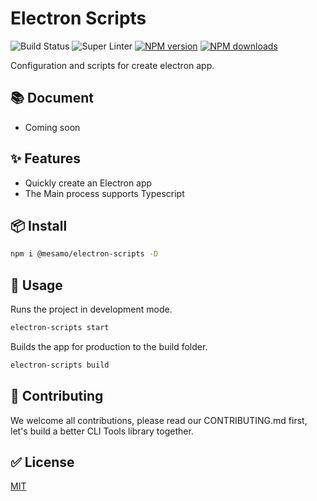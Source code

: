# Electron Scripts

![Build Status][image-1] ![Super Linter][image-4] [![NPM version][image-2]][npm] [![NPM downloads][image-3]][npm]

Configuration and scripts for create electron app.

## 📚 Document

* Coming soon

## ✨ Features

* Quickly create an Electron app
* The Main process supports Typescript

## 📦 Install

```sh
npm i @mesamo/electron-scripts -D
```

## 🔨 Usage

Runs the project in development mode.

```bash
electron-scripts start
```

Builds the app for production to the build folder.

```bash
electron-scripts build
```

## 🤝 Contributing

We welcome all contributions, please read our CONTRIBUTING.md first,  
let's build a better CLI Tools library together.

## ✅ License

[MIT](https://github.com/Mesamo/electron-scripts/blob/development/LICENSE)

[npm]: https://www.npmjs.com/package/@mesamo/electron-scripts

[image-1]: https://github.com/Mesamo/electron-scripts/workflows/Windows%20Build/badge.svg

[image-2]: https://img.shields.io/npm/v/@mesamo/electron-scripts.svg

[image-3]: https://img.shields.io/npm/dm/@mesamo/electron-scripts.svg?style=flat

[image-4]: https://github.com/Mesamo/electron-scripts/workflows/Super%20Linter/badge.svg

